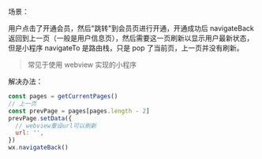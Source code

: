 场景：

用户点击了开通会员，然后"跳转"到会员页进行开通，开通成功后 navigateBack 返回到上一页（一般是用户信息页），然后需要这一页刷新以显示用户最新状态，但是小程序 navigateTo 是路由栈，只是 pop 了当前页，上一页并没有刷新。

> 常见于使用 webview 实现的小程序

解决办法：

```js
const pages = getCurrentPages()
// 上一页
const prevPage = pages[pages.length - 2]
prevPage.setData({
  // webview重设url可以刷新
  url: '',
})
wx.navigateBack()
```
